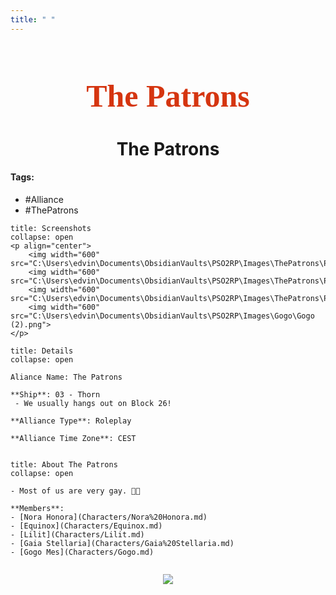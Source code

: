 ```yaml
---
title: " "
---
```



<h1 align="center" style=" color: #d53510; font-family:pso2_font; font-size:50px;">The Patrons</h1>
<h1 align="center">The Patrons</h1>

#### Tags:
- #Alliance
- #ThePatrons

```ad-important
title: Screenshots
collapse: open
<p align="center">
	<img width="600" src="C:\Users\edvin\Documents\ObsidianVaults\PSO2RP\Images\ThePatrons\Patrons1.png"> 
	<img width="600" src="C:\Users\edvin\Documents\ObsidianVaults\PSO2RP\Images\ThePatrons\Patrons3.png"> 
	<img width="600" src="C:\Users\edvin\Documents\ObsidianVaults\PSO2RP\Images\ThePatrons\Patrons2.png"> 
	<img width="600" src="C:\Users\edvin\Documents\ObsidianVaults\PSO2RP\Images\Gogo\Gogo (2).png">
</p>
```



```ad-summary
title: Details
collapse: open

Aliance Name: The Patrons

**Ship**: 03 - Thorn
 - We usually hangs out on Block 26!

**Alliance Type**: Roleplay

**Alliance Time Zone**: CEST


```

```ad-summary
title: About The Patrons
collapse: open

- Most of us are very gay. 🏳️‍🌈

**Members**:
- [Nora Honora](Characters/Nora%20Honora.md)
- [Equinox](Characters/Equinox.md)
- [Lilit](Characters/Lilit.md)
- [Gaia Stellaria](Characters/Gaia%20Stellaria.md)
- [Gogo Mes](Characters/Gogo.md)


```

<p align="center">
	<img src="file:///C:/Users/edvin/Documents/ObsidianVaults/PSO2RP/Images/ThePatrons/NoraPeek.png">
</p>
